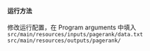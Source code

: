 #### 运行方法

修改运行配置，在 Program arguments  中填入 `src/main/resources/inputs/pagerank/data.txt src/main/resources/outputs/pagerank/`
